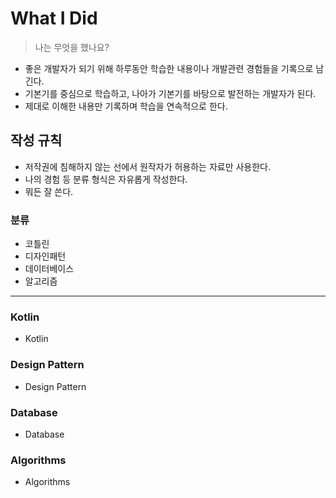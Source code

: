  What I Did
 ===

> 나는 무엇을 했나요?

* 좋은 개발자가 되기 위해 하루동안 학습한 내용이나 개발관련 경험들을 기록으로 남긴다.
* 기본기를 중심으로 학습하고, 나아가 기본기를 바탕으로 발전하는 개발자가 된다.
* 제대로 이해한 내용만 기록하며 학습을 연속적으로 한다.

작성 규칙
---


* 저작권에 침해하지 않는 선에서 원작자가 허용하는 자료만 사용한다.
* 나의 경험 등 분류 형식은 자유롭게 작성한다.
* 뭐든 잘 쓴다.

### 분류

* 코틀린
* 디자인패턴
* 데이터베이스
* 알고리즘
-------------------------



### Kotlin
* Kotlin
  
### Design Pattern
* Design Pattern

### Database
* Database

### Algorithms
* Algorithms
